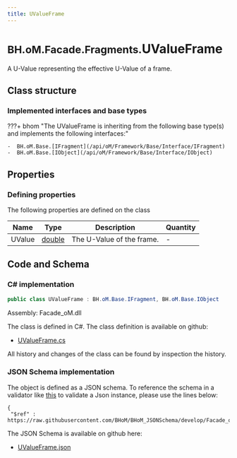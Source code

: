 ```yaml
---
title: UValueFrame
---
```


# <small>BH.oM.Facade.Fragments.</small>**UValueFrame**

A U-Value representing the effective U-Value of a frame.

## Class structure

### Implemented interfaces and base types

???+ bhom "The UValueFrame is inheriting from the following base type(s) and implements the following interfaces:"

    -  BH.oM.Base.[IFragment](/api/oM/Framework/Base/Interface/IFragment)
    -  BH.oM.Base.[IObject](/api/oM/Framework/Base/Interface/IObject)


## Properties



### Defining properties

The following properties are defined on the class

| Name             | Type             | Description      | Quantity         |
|------------------|------------------|------------------|------------------|
| UValue | [double](https://learn.microsoft.com/en-us/dotnet/api/System.Double?view=netstandard-2.0) | The U-Value of the frame. | - |


## Code and Schema

### C# implementation

``` C# title="C#"
public class UValueFrame : BH.oM.Base.IFragment, BH.oM.Base.IObject
```

Assembly: Facade_oM.dll

The class is defined in C#. The class definition is available on github:

- [UValueFrame.cs](https://github.com/BHoM/BHoM/blob/develop/Facade_oM/Fragments\UValueFrame.cs)

All history and changes of the class can be found by inspection the history.
### JSON Schema implementation

The object is defined as a JSON schema. To reference the schema in a validator like [this](https://www.jsonschemavalidator.net/) to validate a Json instance, please use the lines below:

``` { .json .copy .select } title="JSON Schema"
{
 "$ref" : https://raw.githubusercontent.com/BHoM/BHoM_JSONSchema/develop/Facade_oM/Fragments/UValueFrame.json}
```

The JSON Schema is available on github here:

- [UValueFrame.json](https://github.com/BHoM/BHoM_JSONSchema/blob/develop/Facade_oM/Fragments/UValueFrame.json)
